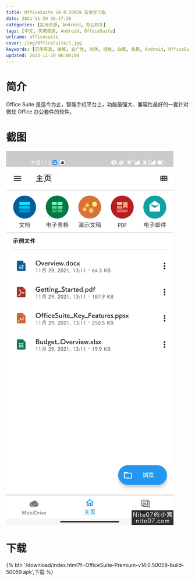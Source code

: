 ```yaml
---
title: OfficeSuite 14.0.50059 安卓学习版
date: 2021-11-29 16:17:28
categories: [实用资源, Android, 办公相关]
tags: [中文, 实用资源, Android, OfficeSuite]
urlname: officesuite
cover: /img/OfficeSuite/1.jpg
keywords: [实用资源, 破解, 去广告, 纯净, 绿色, 白嫖, 免费, Android, OfficeSuite]
updated: 2023-11-29 06:00:00
---
```


# 简介

Office Suite 是迄今为止，智能手机平台上，功能最强大、兼容性最好的一套针对微软 Office 办公套件的软件。

# 截图

![](/img/OfficeSuite/2.jpg)

# 下载

{% btn '/download/index.html?f=OfficeSuite-Premium-v14.0.50059-build-50059.apk',下载 %}

